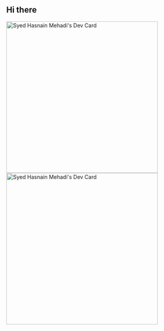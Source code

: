 ## Hi there

<a href="https://app.daily.dev/syed110"><img src="https://api.daily.dev/devcards/4e91da8ea609483188d9f3a3475b861e.png?r=tak" width="400" alt="Syed Hasnain Mehadi's Dev Card"/></a>
<a href="https://app.daily.dev/syed110"><img src="https://api.daily.dev/devcards/4e91da8ea609483188d9f3a3475b861e.png?r=tak" width="400" alt="Syed Hasnain Mehadi's Dev Card"/></a>
